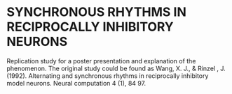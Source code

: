 # SYNCHRONOUS RHYTHMS IN RECIPROCALLY INHIBITORY NEURONS
Replication study for a poster presentation and explanation of the phenomenon. The original study could be found as Wang, X. J., &amp; Rinzel , J. (1992). Alternating and synchronous rhythms in reciprocally inhibitory model neurons. Neural computation 4 (1), 84 97.
